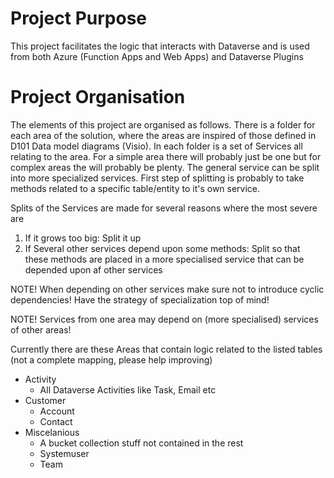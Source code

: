 # Project Purpose
This project facilitates the logic that interacts with Dataverse and is used from both Azure (Function Apps and Web Apps) and Dataverse Plugins

# Project Organisation
The elements of this project are organised as follows.
There is a folder for each area of the solution, where the areas are inspired of those defined in D101 Data model diagrams (Visio).
In each folder is a set of Services all relating to the area.
For a simple area there will probably just be one but for complex areas the will probably be plenty.
The general service can be split into more specialized services. First step of splitting is probably to take methods related to a specific table/entity to it's own service.

Splits of the Services are made for several reasons where the most severe are
1. If it grows too big: Split it up
2. If Several other services depend upon some methods: Split so that these methods are placed in a more specialised service that can be depended upon af other services

NOTE! When depending on other services make sure not to introduce cyclic dependencies! Have the strategy of specialization top of mind!

NOTE! Services from one area may depend on (more specialised) services of other areas!

Currently there are these Areas that contain logic related to the listed tables (not a complete mapping, please help improving)

- Activity
    - All Dataverse Activities like Task, Email etc
- Customer
    - Account
    - Contact
- Miscelanious
    - A bucket collection stuff not contained in the rest
    - Systemuser
    - Team
